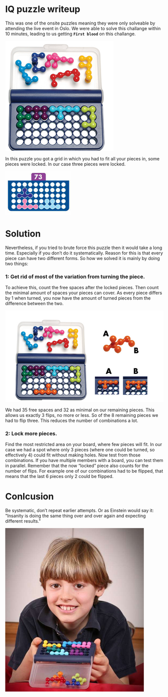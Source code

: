 # IQ puzzle writeup

This was one of the onsite puzzles meaning they were only solveable by attending the live event in Oslo. We were able to solve this challange within 10 minutes, leading to us getting **`First blood`** on this challange.

![iq1](iq1.png)

In this puzzle you got a grid in which you had to fit all your pieces in, some pieces were locked. In our case three pieces were locked. 

![iq2](iq2.png)

# Solution
Nevertheless, if you tried to brute force this puzzle then it would take a long time. Especially if you don’t do it systematically. Reason for this is that every piece can have two different forms.
So how we solved it is mainly by doing two things:


### 1: Get rid of most of the variation from turning the piece.
To achieve this, count the free spaces after the locked pieces. Then count the minimal amount of spaces your pieces can cover. As every piece differs by 1 when turned, you now have the amount of turned pieces from the difference between the two. 

![iq5](iq5.png)

We had 35 free spaces and 32 as minimal on our remaining pieces. This allows us exactly 3 flips, no more or less. So of the 8 remaining pieces we had to flip three. This reduces the number of combinations a lot.

### 2: Lock more pieces.
Find the most restricted area on your board, where few pieces will fit. In our case we had a spot where only 3 pieces (where one could be turned, so effectively 4) could fit without making holes. Now test from those combinations. If you have multiple members with a board, you can test them in parallel. Remember that the now “locked” piece also counts for the number of flips. For example one of our combinations had to be flipped, that means that the last 6 pieces only 2 could be flipped.

# Conlcusion

Be systematic, don’t repeat earlier attempts. Or as Einstein would say it: "Insanity is doing the same thing over and over again and expecting different results."

![iq4](iq4.png)
